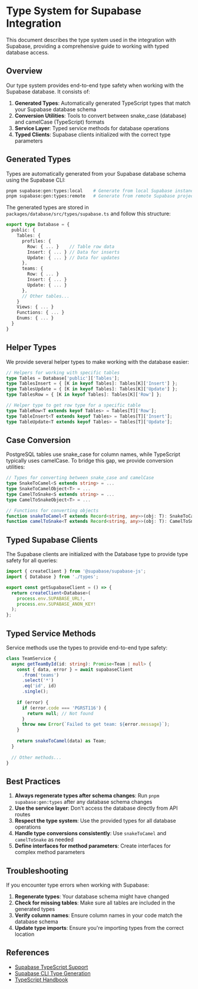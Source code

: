 # Type System for Supabase Integration

This document describes the type system used in the integration with Supabase, providing a comprehensive guide to working with typed database access.

## Overview

Our type system provides end-to-end type safety when working with the Supabase database. It consists of:

1. **Generated Types**: Automatically generated TypeScript types that match your Supabase database schema
2. **Conversion Utilities**: Tools to convert between snake_case (database) and camelCase (TypeScript) formats
3. **Service Layer**: Typed service methods for database operations
4. **Typed Clients**: Supabase clients initialized with the correct type parameters

## Generated Types

Types are automatically generated from your Supabase database schema using the Supabase CLI:

```bash
pnpm supabase:gen:types:local    # Generate from local Supabase instance
pnpm supabase:gen:types:remote   # Generate from remote Supabase project
```

The generated types are stored in `packages/database/src/types/supabase.ts` and follow this structure:

```typescript
export type Database = {
  public: {
    Tables: {
      profiles: {
        Row: { ... }    // Table row data
        Insert: { ... } // Data for inserts
        Update: { ... } // Data for updates
      },
      teams: {
        Row: { ... }
        Insert: { ... }
        Update: { ... }
      },
      // Other tables...
    }
    Views: { ... }
    Functions: { ... }
    Enums: { ... }
  }
}
```

## Helper Types

We provide several helper types to make working with the database easier:

```typescript
// Helpers for working with specific tables
type Tables = Database['public']['Tables'];
type TablesInsert = { [K in keyof Tables]: Tables[K]['Insert'] };
type TablesUpdate = { [K in keyof Tables]: Tables[K]['Update'] };
type TablesRow = { [K in keyof Tables]: Tables[K]['Row'] };

// Helper type to get row type for a specific table
type TableRow<T extends keyof Tables> = Tables[T]['Row'];
type TableInsert<T extends keyof Tables> = Tables[T]['Insert'];
type TableUpdate<T extends keyof Tables> = Tables[T]['Update'];
```

## Case Conversion

PostgreSQL tables use snake_case for column names, while TypeScript typically uses camelCase. To bridge this gap, we provide conversion utilities:

```typescript
// Types for converting between snake_case and camelCase
type SnakeToCamel<S extends string> = ...
type SnakeToCamelObject<T> = ...
type CamelToSnake<S extends string> = ...
type CamelToSnakeObject<T> = ...

// Functions for converting objects
function snakeToCamel<T extends Record<string, any>>(obj: T): SnakeToCamelObject<T> { ... }
function camelToSnake<T extends Record<string, any>>(obj: T): CamelToSnakeObject<T> { ... }
```

## Typed Supabase Clients

The Supabase clients are initialized with the Database type to provide type safety for all queries:

```typescript
import { createClient } from '@supabase/supabase-js';
import { Database } from './types';

export const getSupabaseClient = () => {
  return createClient<Database>(
    process.env.SUPABASE_URL!,
    process.env.SUPABASE_ANON_KEY!
  );
};
```

## Typed Service Methods

Service methods use the types to provide end-to-end type safety:

```typescript
class TeamService {
  async getTeamById(id: string): Promise<Team | null> {
    const { data, error } = await supabaseClient
      .from('teams')
      .select('*')
      .eq('id', id)
      .single();
    
    if (error) {
      if (error.code === 'PGRST116') {
        return null; // Not found
      }
      throw new Error(`Failed to get team: ${error.message}`);
    }
    
    return snakeToCamel(data) as Team;
  }
  
  // Other methods...
}
```

## Best Practices

1. **Always regenerate types after schema changes**: Run `pnpm supabase:gen:types` after any database schema changes
2. **Use the service layer**: Don't access the database directly from API routes
3. **Respect the type system**: Use the provided types for all database operations
4. **Handle type conversions consistently**: Use `snakeToCamel` and `camelToSnake` as needed
5. **Define interfaces for method parameters**: Create interfaces for complex method parameters

## Troubleshooting

If you encounter type errors when working with Supabase:

1. **Regenerate types**: Your database schema might have changed
2. **Check for missing tables**: Make sure all tables are included in the generated types
3. **Verify column names**: Ensure column names in your code match the database schema
4. **Update type imports**: Ensure you're importing types from the correct location

## References

- [Supabase TypeScript Support](https://supabase.com/docs/reference/javascript/typescript-support)
- [Supabase CLI Type Generation](https://supabase.com/docs/reference/cli/supabase-gen-types)
- [TypeScript Handbook](https://www.typescriptlang.org/docs/handbook/intro.html) 